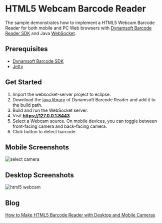 # HTML5 Webcam Barcode Reader
The sample demonstrates how to implement a HTML5 Webcam Barcode Reader for both mobile and PC Web browsers with [Dynamsoft Barcode Reader SDK][1] and Java [WebSocket][2]. 

Prerequisites
-------------
* [Dynamsoft Barcode SDK][3]
* [Jetty][4]

Get Started
-----------
1. Import the websocket-server project to eclipse.
2. Download the [java library](https://www.dynamsoft.com/barcode-reader/downloads/) of Dynamsoft Barcode Reader and add it to the build path.
3. Build and run the WebSocket server.
4. Visit **https://127.0.0.1:8443**.
5. Select a Webcam source. On mobile devices, you can toggle between front-facing camera and back-facing camera.
6. Click button to detect barcode.

Mobile Screenshots
--------------------
![select camera](http://www.codepool.biz/wp-content/uploads/2015/12/mobile_camera-576x1024.png)

Desktop Screenshots
--------------------
![html5 webcam](http://www.codepool.biz/wp-content/uploads/2015/12/desktop_barcode_result-1024x684.png)

Blog
-------
[How to Make HTML5 Barcode Reader with Desktop and Mobile Cameras][5]

[1]:http://www.dynamsoft.com/Products/Dynamic-Barcode-Reader.aspx
[2]:https://developer.mozilla.org/en-US/docs/Web/API/WebSockets_API
[3]:http://www.dynamsoft.com/Downloads/Dynamic-Barcode-Reader-Download.aspx
[4]:http://www.eclipse.org/jetty/
[5]:http://www.codepool.biz/html5-barcode-reader-desktop-mobile-camera.html
